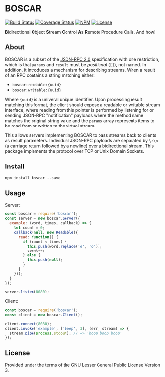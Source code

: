 BOSCAR
======

[![Build Status](https://img.shields.io/travis/bookchin/boscar.svg?style=flat-square)](https://travis-ci.org/bookchin/boscar)
[![Coverage Status](https://img.shields.io/coveralls/bookchin/boscar.svg?style=flat-square)](https://coveralls.io/r/bookchin/boscar)
[![NPM](https://img.shields.io/npm/v/boscar.svg?style=flat-square)](https://www.npmjs.com/package/boscar)
[![License](https://img.shields.io/badge/license-LGPL3.0-blue.svg?style=flat-square)](https://raw.githubusercontent.com/bookchin/boscar/master/LICENSE)

**B**idirectional **O**bject **S**tream **C**ontrol **A**s **R**emote Procedure
Calls. And how!

About
-----

BOSCAR is a subset of the [JSON-RPC 2.0](http://www.jsonrpc.org/specification) 
specification with one restriction, which is that `params` and `result` must 
be *positional* (`[]`), not named. In addition, it introduces a mechanism for 
describing streams. When a result of an RPC contains a string matching either:

* `boscar:readable:{uuid}`
* `boscar:writable:{uuid}`

Where `{uuid}` is a univeral unique identifier. Upon processing result matching 
this format, the client should expose a readable or writable stream interface,
where reading from this pointer is performed by listening for or sending 
JSON-RPC "notification" payloads where the method name matches the original 
string value and the `params` array represents items to be read from or written 
to the virtual stream.

This allows servers implementing BOSCAR to pass streams back to clients as 
result parameters. Individual JSON-RPC payloads are separated by `\r\n` (a 
carriage return followed by a newline) over a bidirectional stream. This 
package implements the protocol over TCP or Unix Domain Sockets.

Install
-------

```
npm install boscar --save
```

Usage
-----

Server:

```js
const boscar = require('boscar');
const server = new boscar.Server({
  example: (word, times, callback) => {
    let count = 0;
    callback(null, new Readable({
      read: function() {
        if (count < times) {
          this.push(word.replace('e', 'o'));
          count++;
        } else {
          this.push(null);
        }
      }
    }));
  }
});

server.listen(8080);
```

Client:

```js
const boscar = require('boscar');
const client = new boscar.Client();

client.connect(8080);
client.invoke('example', ['beep', 3], (err, stream) => {
  stream.pipe(process.stdout); // => 'boop boop boop'
});
```

License
-------

Provided under the terms of the GNU Lesser General Public License Version 3.
